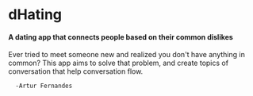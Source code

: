 # dHating
#### A dating app that connects people based on their common dislikes

Ever tried to meet someone new and realized you don't have anything in common? This app aims to solve that problem, and create topics of conversation that help conversation flow.





      -Artur Fernandes